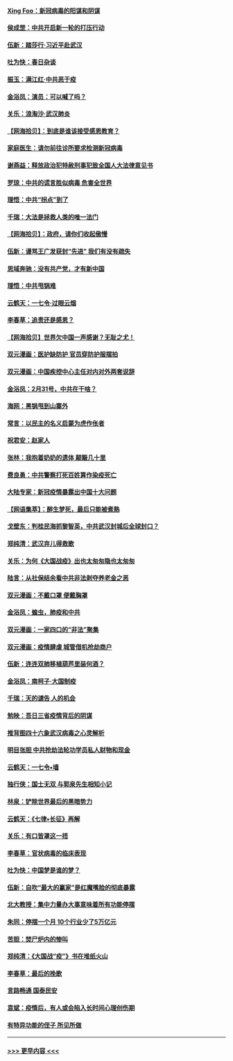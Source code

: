 #### [Xing Foo：新冠病毒的阳谋和阴谋](../pages/nsc993/n11936086.md?t=03130402) 
#### [侯成罡：中共开启新一轮的打压行动](../pages/nsc993/n11935730.md?t=03130402) 
#### [伍新：踏莎行‧习近平赴武汉](../pages/nsc993/n11935157.md?t=03130402) 
#### [吐为快：春日杂谈](../pages/nsc993/n11934776.md?t=03130402) 
#### [振玉：满江红‧中共恶于疫](../pages/nsc993/n11934647.md?t=03130402) 
#### [金浴凤：演员：可以喊了吗？](../pages/nsc993/n11934602.md?t=03130402) 
#### [关乐：浪淘沙·武汉肺炎](../pages/nsc993/n11931792.md?t=03130402) 
#### [【网海拾贝】：到底是谁该接受感恩教育？](../pages/nsc993/n11931552.md?t=03130402) 
#### [家庭医生：请勿前往诊所要求检测新冠病毒](../pages/nsc993/n11929190.md?t=03130402) 
#### [谢燕益：释放政治犯特赦刑事犯致全国人大法律意见书](../pages/nsc993/n11928978.md?t=03130402) 
#### [罗琼：中共的谎言胜似病毒 危害全世界](../pages/nsc993/n11922636.md?t=03130402) 
#### [理悟：中共“拐点”到了](../pages/nsc993/n11928496.md?t=03130402) 
#### [千瑞：大法是拯救人类的唯一法门](../pages/nsc993/n11927637.md?t=03130402) 
#### [【网海拾贝】：政府，请你们收起傲慢](../pages/nsc993/n11926932.md?t=03130402) 
#### [伍新：谩骂王广发获封“先进” 我们有没有疏失](../pages/nsc993/n11926101.md?t=03130402) 
#### [思域奔驰：没有共产党，才有新中国](../pages/nsc993/n11926058.md?t=03130402) 
#### [理悟：中共甩锅难](../pages/nsc993/n11925355.md?t=03130402) 
#### [云鹤天：一七令·过眼云烟](../pages/nsc993/n11925284.md?t=03130402) 
#### [李春草：追责还是感恩？](../pages/nsc993/n11925274.md?t=03130402) 
#### [【网海拾贝】世界欠中国一声感谢？无耻之尤！](../pages/nsc993/n11925239.md?t=03130402) 
#### [双元漫画：医护缺防护 官员穿防护服摆拍](../pages/nsc993/n11923899.md?t=03130402) 
#### [双元漫画：中国疾控中心主任对内对外两套说辞](../pages/nsc993/n11921994.md?t=03130402) 
#### [金浴凤：2月31号，中共在干啥？](../pages/nsc993/n11922706.md?t=03130402) 
#### [海网：黑锅甩到山寨外](../pages/nsc993/n11922688.md?t=03130402) 
#### [常言：以民主的名义启蒙为虎作伥者](../pages/nsc993/n11922217.md?t=03130402) 
#### [祝君安：赵家人](../pages/nsc993/n11922209.md?t=03130402) 
#### [张林：我抱着奶奶的遗体 颠簸几十里](../pages/nsc993/n11920945.md?t=03130402) 
#### [费良勇：中共警察打死百姓算作染疫死亡](../pages/nsc993/n11919264.md?t=03130402) 
#### [大陆专家：新冠疫情暴露出中国十大问题](../pages/nsc993/n11919187.md?t=03130402) 
#### [【网语集萃】：醉生梦死，最后只能被煮熟](../pages/nsc993/n11918994.md?t=03130402) 
#### [戈壁东：判桂民海抓黎智英，中共武汉封城后全球封口？](../pages/nsc993/n11917982.md?t=03130402) 
#### [郑纯清：武汉弃儿得救歌](../pages/nsc993/n11917881.md?t=03130402) 
#### [关乐：为何《大国战疫》出也太匆匆隐也太匆匆](../pages/nsc993/n11917792.md?t=03130402) 
#### [陆言：从社保结余看中共非法剥夺养老金之恶](../pages/nsc993/n11917084.md?t=03130402) 
#### [双元漫画：不戴口罩 便戴胸罩](../pages/nsc993/n11916447.md?t=03130402) 
#### [金浴凤：蝗虫，肺疫和中共](../pages/nsc993/n11916904.md?t=03130402) 
#### [双元漫画：一家四口的“非法”聚集](../pages/nsc993/n11916378.md?t=03130402) 
#### [双元漫画：疫情肆虐 城管借机抢劫商户](../pages/nsc993/n11916310.md?t=03130402) 
#### [伍新：连连双肺移植葫芦里装何酒？](../pages/nsc993/n11913667.md?t=03130402) 
#### [金浴凤：南柯子·大国制疫](../pages/nsc993/n11913657.md?t=03130402) 
#### [千瑞：天的谴告  人的机会](../pages/nsc993/n11913309.md?t=03130402) 
#### [勉映：吾日三省疫情背后的阴谋](../pages/nsc993/n11913079.md?t=03130402) 
#### [推背图四十六象武汉病毒之心灵解析](../pages/nsc993/n11911761.md?t=03130402) 
#### [明目张胆 中共抢劫法轮功学员私人财物和现金](../pages/nsc993/n11910262.md?t=03130402) 
#### [云鹤天：一七令▪墙](../pages/nsc993/n11910627.md?t=03130402) 
#### [独行侠：国士无双 与郭泉先生相知小记](../pages/nsc993/n11910613.md?t=03130402) 
#### [林泉：铲除世界最后的黑暗势力](../pages/nsc993/n11909320.md?t=03130402) 
#### [云鹤天：《七律▪长征》再解](../pages/nsc993/n11909327.md?t=03130402) 
#### [关乐：有口皆罩这一捂](../pages/nsc993/n11908393.md?t=03130402) 
#### [李春草：官状病毒的临床表现](../pages/nsc993/n11908339.md?t=03130402) 
#### [吐为快：中国梦是谁的梦？](../pages/nsc993/n11906564.md?t=03130402) 
#### [伍新：自吹“最大的赢家”是红魔嘴脸的彻底暴露](../pages/nsc993/n11906407.md?t=03130402) 
#### [北大教授：集中力量办大事意味着所有功能停摆](../pages/nsc993/n11904800.md?t=03130402) 
#### [朱同：停摆一个月 10个行业少了5万亿元](../pages/nsc993/n11904498.md?t=03130402) 
#### [苦胆：焚尸炉内的惨叫](../pages/nsc993/n11904479.md?t=03130402) 
#### [郑纯清：《大国战“疫”》书在堆纸火山](../pages/nsc993/n11904450.md?t=03130402) 
#### [李春草：最后的挽歌](../pages/nsc993/n11904441.md?t=03130402) 
#### [言路畅通 国泰民安](../pages/nsc993/n11904222.md?t=03130402) 
#### [袁斌：疫情后，有人或会陷入长时间心理创伤期](../pages/nsc993/n11901514.md?t=03130402) 
#### [有特异功能的侄子 所见所做](../pages/nsc993/n11901154.md?t=03130402) 

----
#### [ >>> 更早内容 <<< ](../indexes/nsc993-earlier.md)
